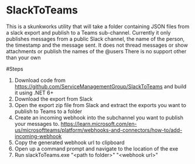 # SlackToTeams

This is a skunkworks utility that will take a folder containing JSON files from a slack export and publish to a Teams sub-channel.
Currently it only publishes messages from a public Slack channel, the name of the person, the timestamp and the message sent. 
It does not thread messages or show attachments or publish the names of the @users
There is no support other than your own

#Steps
1. Download code from https://github.com/ServiceManagementGroup/SlackToTeams and build it using .NET 6+
2. Download the export from Slack
3. Open the export zip file from Slack and extract the exports you want to publish to Teams to a folder
4. Create an incoming webhook into the subchannel you want to publish your messages to. https://learn.microsoft.com/en-us/microsoftteams/platform/webhooks-and-connectors/how-to/add-incoming-webhook
5. Copy the generated webhook url to clipboard
6. Open up a command prompt and navigate to the location of the exe
7. Run slackToTeams.exe "&lt;path to folder&gt;" "&lt;webhook url&gt;"
